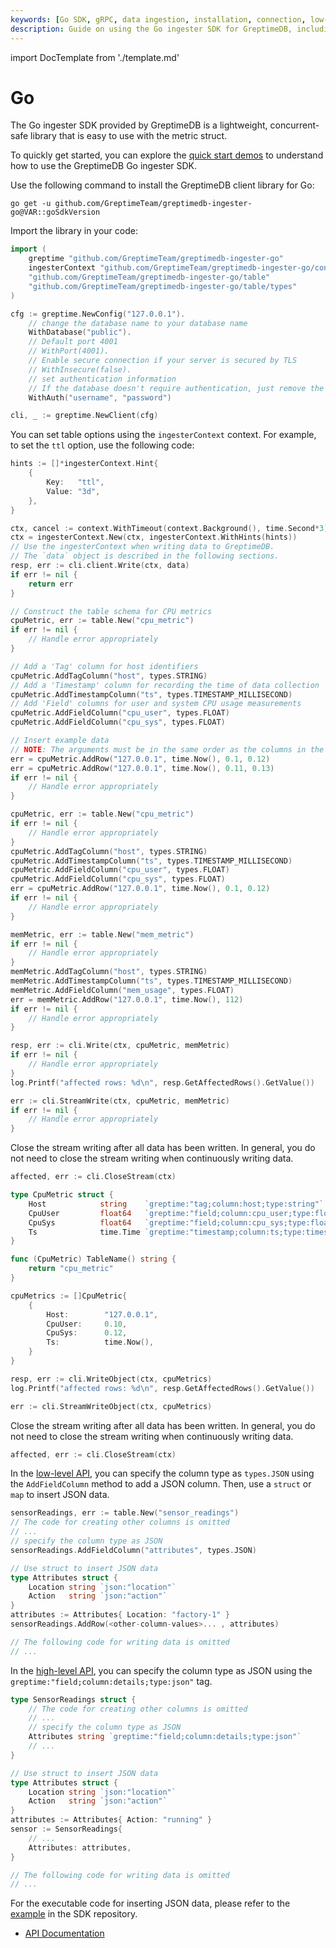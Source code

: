```yaml
---
keywords: [Go SDK, gRPC, data ingestion, installation, connection, low-level API, high-level API]
description: Guide on using the Go ingester SDK for GreptimeDB, including installation, connection, data model, and examples of low-level and high-level APIs.
---
```


import DocTemplate from './template.md' 

# Go

<DocTemplate>

<div id="ingester-lib-introduction">

The Go ingester SDK provided by GreptimeDB is a lightweight,
concurrent-safe library that is easy to use with the metric struct.

</div>

<div id="quick-start-demos">

To quickly get started, you can explore the [quick start demos](https://github.com/GreptimeTeam/greptimedb-ingester-go/tree/main/examples) to understand how to use the GreptimeDB Go ingester SDK.

</div>

<div id="ingester-lib-installation">

Use the following command to install the GreptimeDB client library for Go:

```shell
go get -u github.com/GreptimeTeam/greptimedb-ingester-go@VAR::goSdkVersion
```

Import the library in your code:

```go
import (
    greptime "github.com/GreptimeTeam/greptimedb-ingester-go"
    ingesterContext "github.com/GreptimeTeam/greptimedb-ingester-go/context"
    "github.com/GreptimeTeam/greptimedb-ingester-go/table"
    "github.com/GreptimeTeam/greptimedb-ingester-go/table/types"
)
```

</div>

<div id="ingester-lib-connect">

```go
cfg := greptime.NewConfig("127.0.0.1").
    // change the database name to your database name
    WithDatabase("public").
    // Default port 4001
    // WithPort(4001).
    // Enable secure connection if your server is secured by TLS
    // WithInsecure(false).
    // set authentication information
    // If the database doesn't require authentication, just remove the WithAuth method
    WithAuth("username", "password")

cli, _ := greptime.NewClient(cfg)
```
</div>

<div id="set-table-options">

You can set table options using the `ingesterContext` context.
For example, to set the `ttl` option, use the following code:

```go
hints := []*ingesterContext.Hint{
    {
        Key:   "ttl",
        Value: "3d",
    },
}

ctx, cancel := context.WithTimeout(context.Background(), time.Second*3)
ctx = ingesterContext.New(ctx, ingesterContext.WithHints(hints))
// Use the ingesterContext when writing data to GreptimeDB.
// The `data` object is described in the following sections.
resp, err := cli.client.Write(ctx, data)
if err != nil {
    return err
}
```

</div>

<div id="low-level-object">

```go
// Construct the table schema for CPU metrics
cpuMetric, err := table.New("cpu_metric")
if err != nil {
    // Handle error appropriately
}

// Add a 'Tag' column for host identifiers
cpuMetric.AddTagColumn("host", types.STRING)
// Add a 'Timestamp' column for recording the time of data collection
cpuMetric.AddTimestampColumn("ts", types.TIMESTAMP_MILLISECOND)
// Add 'Field' columns for user and system CPU usage measurements
cpuMetric.AddFieldColumn("cpu_user", types.FLOAT)
cpuMetric.AddFieldColumn("cpu_sys", types.FLOAT)

// Insert example data
// NOTE: The arguments must be in the same order as the columns in the defined schema: host, ts, cpu_user, cpu_sys
err = cpuMetric.AddRow("127.0.0.1", time.Now(), 0.1, 0.12)
err = cpuMetric.AddRow("127.0.0.1", time.Now(), 0.11, 0.13)
if err != nil {
    // Handle error appropriately
}

```

</div>

<div id="create-rows">

```go
cpuMetric, err := table.New("cpu_metric")
if err != nil {
    // Handle error appropriately
}
cpuMetric.AddTagColumn("host", types.STRING)
cpuMetric.AddTimestampColumn("ts", types.TIMESTAMP_MILLISECOND)
cpuMetric.AddFieldColumn("cpu_user", types.FLOAT)
cpuMetric.AddFieldColumn("cpu_sys", types.FLOAT)
err = cpuMetric.AddRow("127.0.0.1", time.Now(), 0.1, 0.12)
if err != nil {
    // Handle error appropriately
}

memMetric, err := table.New("mem_metric")
if err != nil {
    // Handle error appropriately
}
memMetric.AddTagColumn("host", types.STRING)
memMetric.AddTimestampColumn("ts", types.TIMESTAMP_MILLISECOND)
memMetric.AddFieldColumn("mem_usage", types.FLOAT)
err = memMetric.AddRow("127.0.0.1", time.Now(), 112)
if err != nil {
    // Handle error appropriately
}
```

</div>

<div id="insert-rows">

```go
resp, err := cli.Write(ctx, cpuMetric, memMetric)
if err != nil {
    // Handle error appropriately
}
log.Printf("affected rows: %d\n", resp.GetAffectedRows().GetValue())
```

</div>

<div id="streaming-insert">

```go
err := cli.StreamWrite(ctx, cpuMetric, memMetric)
if err != nil {
    // Handle error appropriately
}
```

Close the stream writing after all data has been written.
In general, you do not need to close the stream writing when continuously writing data.

```go
affected, err := cli.CloseStream(ctx)
```

</div>


<div id="high-level-style-object">

```go
type CpuMetric struct {
    Host            string    `greptime:"tag;column:host;type:string"`
    CpuUser         float64   `greptime:"field;column:cpu_user;type:float64"`
    CpuSys          float64   `greptime:"field;column:cpu_sys;type:float64"`
    Ts              time.Time `greptime:"timestamp;column:ts;type:timestamp;precision:millisecond"`
}

func (CpuMetric) TableName() string {
	return "cpu_metric"
}

cpuMetrics := []CpuMetric{
    {
        Host:        "127.0.0.1",
        CpuUser:     0.10,
        CpuSys:      0.12,
        Ts:          time.Now(),
    }
}
```

<!-- SDK TODO -->
<!-- ```go
type MemMetric struct {
    Host        string    `greptime:"tag;column:host;type:string"`
	Memory      float64   `greptime:"field;column:mem_usage;type:float64"`
	Ts          time.Time `greptime:"timestamp;column:ts;type:timestamp;precision:millisecond"`
}

func (MemoryMetric) TableName() string {
	return "mem_metric"
}

memMetrics := []MemMetric{
    {
        Host:        "127.0.0.1",
        Memory:      112,
        Ts:          time.Now(),
    }
}
``` -->

</div>

<div id="high-level-style-insert-data">

```go
resp, err := cli.WriteObject(ctx, cpuMetrics)
log.Printf("affected rows: %d\n", resp.GetAffectedRows().GetValue())
```

</div>

<div id="high-level-style-streaming-insert">

```go
err := cli.StreamWriteObject(ctx, cpuMetrics)
```

Close the stream writing after all data has been written.
In general, you do not need to close the stream writing when continuously writing data.

```go
affected, err := cli.CloseStream(ctx)
```

</div>

<div id="ingester-json-type">

In the [low-level API](#low-level-api),
you can specify the column type as `types.JSON` using the `AddFieldColumn` method to add a JSON column.
Then, use a `struct` or `map` to insert JSON data.

```go
sensorReadings, err := table.New("sensor_readings")
// The code for creating other columns is omitted
// ...
// specify the column type as JSON
sensorReadings.AddFieldColumn("attributes", types.JSON)

// Use struct to insert JSON data
type Attributes struct {
    Location string `json:"location"`
    Action   string `json:"action"`
}
attributes := Attributes{ Location: "factory-1" }
sensorReadings.AddRow(<other-column-values>... , attributes)

// The following code for writing data is omitted
// ...
```

In the [high-level API](#high-level-api), you can specify the column type as JSON using the `greptime:"field;column:details;type:json"` tag.

```go
type SensorReadings struct {
    // The code for creating other columns is omitted
    // ...
    // specify the column type as JSON
    Attributes string `greptime:"field;column:details;type:json"`
    // ...
}

// Use struct to insert JSON data
type Attributes struct {
    Location string `json:"location"`
    Action   string `json:"action"`
}
attributes := Attributes{ Action: "running" }
sensor := SensorReadings{
    // ...
    Attributes: attributes,
}

// The following code for writing data is omitted
// ...
```

For the executable code for inserting JSON data, please refer to the [example](https://github.com/GreptimeTeam/greptimedb-ingester-go/tree/main/examples/jsondata) in the SDK repository.

</div>

<div id="ingester-lib-reference">

- [API Documentation](https://pkg.go.dev/github.com/GreptimeTeam/greptimedb-ingester-go)

</div>

</DocTemplate>
